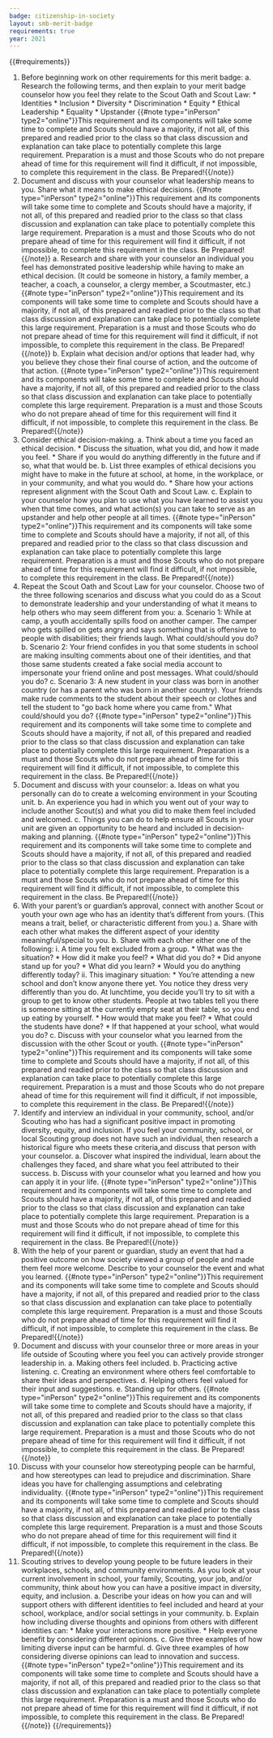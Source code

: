```yaml
---
badge: citizenship-in-society
layout: smb-merit-badge
requirements: true
year: 2021
---
```


{{#requirements}}
1. Before beginning work on other requirements for this merit badge:
    a. Research the following terms, and then explain to your merit badge counselor how you feel they relate to the Scout Oath and Scout Law:
        * Identities
        * Inclusion
        * Diversity
        * Discrimination
        * Equity
        * Ethical Leadership
        * Equality
        * Upstander
{{#note type="inPerson" type2="online"}}This requirement and its components will take some time to complete and Scouts should have a majority, if not all, of this prepared and readied prior to the class so that class discussion and explanation can take place to potentially complete this large requirement. Preparation is a must and those Scouts who do not prepare ahead of time for this requirement will find it difficult, if not impossible, to complete this requirement in the class. Be Prepared!{{/note}}
2. Document and discuss with your counselor what leadership means to you. Share what it means to make ethical decisions.
{{#note type="inPerson" type2="online"}}This requirement and its components will take some time to complete and Scouts should have a majority, if not all, of this prepared and readied prior to the class so that class discussion and explanation can take place to potentially complete this large requirement. Preparation is a must and those Scouts who do not prepare ahead of time for this requirement will find it difficult, if not impossible, to complete this requirement in the class. Be Prepared!{{/note}}
    a. Research and share with your counselor an individual you feel has demonstrated positive leadership while having to make an ethical decision. (It could be someone in history, a family member, a teacher, a coach, a counselor, a clergy member, a Scoutmaster, etc.)
    {{#note type="inPerson" type2="online"}}This requirement and its components will take some time to complete and Scouts should have a majority, if not all, of this prepared and readied prior to the class so that class discussion and explanation can take place to potentially complete this large requirement. Preparation is a must and those Scouts who do not prepare ahead of time for this requirement will find it difficult, if not impossible, to complete this requirement in the class. Be Prepared!{{/note}}
    b. Explain what decision and/or options that leader had, why you believe they chose their final course of action, and the outcome of that action.
    {{#note type="inPerson" type2="online"}}This requirement and its components will take some time to complete and Scouts should have a majority, if not all, of this prepared and readied prior to the class so that class discussion and explanation can take place to potentially complete this large requirement. Preparation is a must and those Scouts who do not prepare ahead of time for this requirement will find it difficult, if not impossible, to complete this requirement in the class. Be Prepared!{{/note}}
3. Consider ethical decision-making.
    a. Think about a time you faced an ethical decision.
        * Discuss the situation, what you did, and how it made you feel.
        * Share if you would do anything differently in the future and if so, what that would be.
    b. List three examples of ethical decisions you might have to make in the future at school, at home, in the workplace, or in your community, and what you would do.
        * Share how your actions represent alignment with the Scout Oath and Scout Law.
    c. Explain to your counselor how you plan to use what you have learned to assist you when that time comes, and what action(s) you can take to serve as an upstander and help other people at all times.
{{#note type="inPerson" type2="online"}}This requirement and its components will take some time to complete and Scouts should have a majority, if not all, of this prepared and readied prior to the class so that class discussion and explanation can take place to potentially complete this large requirement. Preparation is a must and those Scouts who do not prepare ahead of time for this requirement will find it difficult, if not impossible, to complete this requirement in the class. Be Prepared!{{/note}}
4. Repeat the Scout Oath and Scout Law for your counselor. Choose two of the three following scenarios and discuss what you could do as a Scout to demonstrate leadership and your understanding of what it means to help others who may seem different from you:
    a. Scenario 1: While at camp, a youth accidentally spills food on another camper. The camper who gets spilled on gets angry and says something that is offensive to people with disabilities; their friends laugh. What could/should you do?
    b. Scenario 2: Your friend confides in you that some students in school are making insulting comments about one of their identities, and that those same students created a fake social media account to impersonate your friend online and post messages. What could/should you do?
    c. Scenario 3: A new student in your class was born in another country (or has a parent who was born in another country). Your friends make rude comments to the student about their speech or clothes and tell the student to "go back home where you came from." What could/should you do?
{{#note type="inPerson" type2="online"}}This requirement and its components will take some time to complete and Scouts should have a majority, if not all, of this prepared and readied prior to the class so that class discussion and explanation can take place to potentially complete this large requirement. Preparation is a must and those Scouts who do not prepare ahead of time for this requirement will find it difficult, if not impossible, to complete this requirement in the class. Be Prepared!{{/note}}
5. Document and discuss with your counselor:
    a. Ideas on what you personally can do to create a welcoming environment in your Scouting unit.
    b. An experience you had in which you went out of your way to include another Scout(s) and what you did to make them feel included and welcomed.
    c. Things you can do to help ensure all Scouts in your unit are given an opportunity to be heard and included in decision-making and planning.
{{#note type="inPerson" type2="online"}}This requirement and its components will take some time to complete and Scouts should have a majority, if not all, of this prepared and readied prior to the class so that class discussion and explanation can take place to potentially complete this large requirement. Preparation is a must and those Scouts who do not prepare ahead of time for this requirement will find it difficult, if not impossible, to complete this requirement in the class. Be Prepared!{{/note}}
6. With your parent’s or guardian’s approval, connect with another Scout or youth your own age who has an identity that’s different from yours. (This means a trait, belief, or characteristic different from you.)
    a. Share with each other what makes the different aspect of your identity meaningful/special to you.
    b. Share with each other either one of the following:
        i. A time you felt excluded from a group.
            * What was the situation?
            * How did it make you feel?
            * What did you do?
            * Did anyone stand up for you?
            * What did you learn?
            * Would you do anything differently today?
        ii. This imaginary situation:
            * You’re attending a new school and don’t know anyone there yet. You notice they dress very differently than you do. At lunchtime, you decide you’ll try to sit with a group to get to know other students. People at two tables tell you there is someone sitting at the currently empty seat at their table, so you end up eating by yourself.
            * How would that make you feel?
            * What could the students have done?
            * If that happened at your school, what would you do?
    c. Discuss with your counselor what you learned from the discussion with the other Scout or youth.
{{#note type="inPerson" type2="online"}}This requirement and its components will take some time to complete and Scouts should have a majority, if not all, of this prepared and readied prior to the class so that class discussion and explanation can take place to potentially complete this large requirement. Preparation is a must and those Scouts who do not prepare ahead of time for this requirement will find it difficult, if not impossible, to complete this requirement in the class. Be Prepared!{{/note}}
7. Identify and interview an individual in your community, school, and/or Scouting who has had a significant positive impact in promoting diversity, equity, and inclusion. If you feel your community, school, or local Scouting group does not have such an individual, then research a historical figure who meets these criteria,and discuss that person with your counselor.
    a. Discover what inspired the individual, learn about the challenges they faced, and share what you feel attributed to their success.
    b. Discuss with your counselor what you learned and how you can apply it in your life.
{{#note type="inPerson" type2="online"}}This requirement and its components will take some time to complete and Scouts should have a majority, if not all, of this prepared and readied prior to the class so that class discussion and explanation can take place to potentially complete this large requirement. Preparation is a must and those Scouts who do not prepare ahead of time for this requirement will find it difficult, if not impossible, to complete this requirement in the class. Be Prepared!{{/note}}
8. With the help of your parent or guardian, study an event that had a positive outcome on how society viewed a group of people and made them feel more welcome. Describe to your counselor the event and what you learned.
{{#note type="inPerson" type2="online"}}This requirement and its components will take some time to complete and Scouts should have a majority, if not all, of this prepared and readied prior to the class so that class discussion and explanation can take place to potentially complete this large requirement. Preparation is a must and those Scouts who do not prepare ahead of time for this requirement will find it difficult, if not impossible, to complete this requirement in the class. Be Prepared!{{/note}}
9. Document and discuss with your counselor three or more areas in your life outside of Scouting where you feel you can actively provide stronger leadership in.
    a. Making others feel included.
    b. Practicing active listening.
    c. Creating an environment where others feel comfortable to share their ideas and perspectives.
    d. Helping others feel valued for their input and suggestions.
    e. Standing up for others.
{{#note type="inPerson" type2="online"}}This requirement and its components will take some time to complete and Scouts should have a majority, if not all, of this prepared and readied prior to the class so that class discussion and explanation can take place to potentially complete this large requirement. Preparation is a must and those Scouts who do not prepare ahead of time for this requirement will find it difficult, if not impossible, to complete this requirement in the class. Be Prepared!{{/note}}
10. Discuss with your counselor how stereotyping people can be harmful, and how stereotypes can lead to prejudice and discrimination. Share ideas you have for challenging assumptions and celebrating individuality.
{{#note type="inPerson" type2="online"}}This requirement and its components will take some time to complete and Scouts should have a majority, if not all, of this prepared and readied prior to the class so that class discussion and explanation can take place to potentially complete this large requirement. Preparation is a must and those Scouts who do not prepare ahead of time for this requirement will find it difficult, if not impossible, to complete this requirement in the class. Be Prepared!{{/note}}
11. Scouting strives to develop young people to be future leaders in their workplaces, schools, and community environments. As you look at your current involvement in school, your family, Scouting, your job, and/or community, think about how you can have a positive impact in diversity, equity, and inclusion.
    a. Describe your ideas on how you can and will support others with different identities to feel included and heard at your school, workplace, and/or social settings in your community.
    b. Explain how including diverse thoughts and opinions from others with different identities can:
        * Make your interactions more positive.
        * Help everyone benefit by considering different opinions.
    c. Give three examples of how limiting diverse input can be harmful.
    d. Give three examples of how considering diverse opinions can lead to innovation and success.
{{#note type="inPerson" type2="online"}}This requirement and its components will take some time to complete and Scouts should have a majority, if not all, of this prepared and readied prior to the class so that class discussion and explanation can take place to potentially complete this large requirement. Preparation is a must and those Scouts who do not prepare ahead of time for this requirement will find it difficult, if not impossible, to complete this requirement in the class. Be Prepared!{{/note}}
{{/requirements}}

